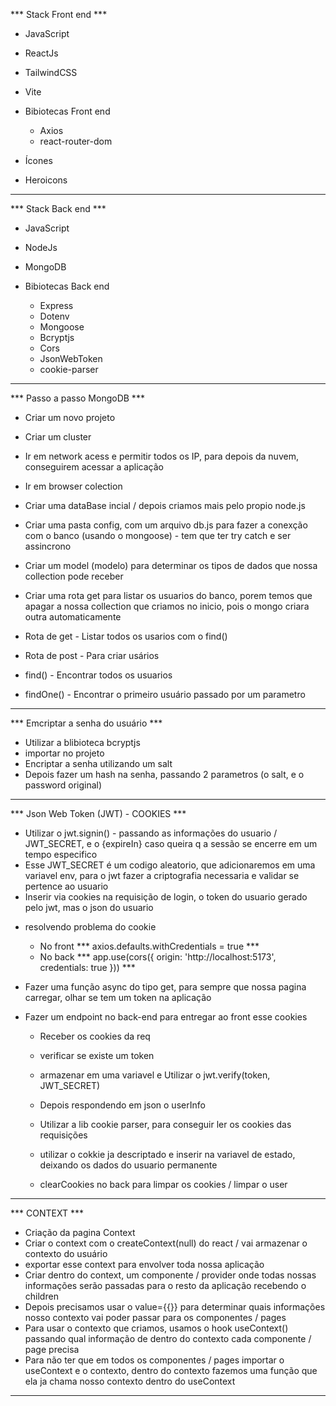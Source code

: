 *** Stack Front end ***
 - JavaScript
 - ReactJs
 - TailwindCSS
 - Vite

 - Bibiotecas Front end
   - Axios
   - react-router-dom

 - Ícones
  - Heroicons

-----------------------------------------------------------------------------

*** Stack Back end ***
 - JavaScript
 - NodeJs
 - MongoDB

 - Bibiotecas Back end
   - Express
   - Dotenv
   - Mongoose
   - Bcryptjs
   - Cors
   - JsonWebToken
   - cookie-parser

-----------------------------------------------------------------------------


*** Passo a passo MongoDB ***
 - Criar um novo projeto
 - Criar um cluster
 - Ir em network acess e permitir todos os IP, para depois da nuvem, conseguirem acessar a aplicação
 - Ir em browser colection
 - Criar uma dataBase incial / depois criamos mais pelo propio node.js
 - Criar uma pasta config, com um arquivo db.js para fazer a conexção com o banco (usando o mongoose) - tem que ter try catch e ser assincrono
 - Criar um model (modelo) para determinar os tipos de dados que nossa collection pode receber
 - Criar uma rota get para listar os usuarios do banco, porem temos que apagar a nossa collection que criamos no inicio, pois o mongo criara outra automaticamente

 - Rota de get - Listar todos os usarios com o find()
 - Rota de post - Para criar usários 

 - find() - Encontrar todos os usuarios
 - findOne() - Encontrar o primeiro usuário passado por um parametro

 -----------------------------------------------------------------------------


 *** Emcriptar a senha do usuário ***
  - Utilizar a blibioteca bcryptjs
  - importar no projeto
  - Encriptar a senha utilizando um salt 
  - Depois fazer um hash na senha, passando 2 parametros (o salt, e o password original)


 -----------------------------------------------------------------------------


 *** Json Web Token (JWT)  -  COOKIES ***
   - Utilizar o jwt.signin() - passando as informações do usuario / JWT_SECRET, e o {expireIn} caso queira q a sessão se encerre em um tempo especifico
   - Esse JWT_SECRET é um codigo aleatorio, que adicionaremos em uma variavel env, para o jwt fazer a criptografia necessaria e validar se pertence ao usuario
   - Inserir via cookies na requisição de login, o token do usuario gerado pelo jwt, mas o json do usuario

   * resolvendo problema do cookie
     - No front *** axios.defaults.withCredentials = true ***
     - No back *** app.use(cors({ origin: 'http://localhost:5173', credentials: true })) ***

   * Fazer uma função async do tipo get, para sempre que nossa pagina carregar, olhar se tem um token na aplicação

   * Fazer um endpoint no back-end para entregar ao front esse cookies
     - Receber os cookies da req
     - verificar se existe um token
     - armazenar em uma variavel e Utilizar o jwt.verify(token, JWT_SECRET)
     - Depois respondendo em json o userInfo
     - Utilizar a lib cookie parser, para conseguir ler os cookies das requisições
     - utilizar o cokkie ja descriptado e inserir na variavel de estado, deixando os dados do usuario permanente

     - clearCookies no back para limpar os cookies / limpar o user

  -----------------------------------------------------------------------------

*** CONTEXT ***
  - Criação da pagina Context
  - Criar o context com o createContext(null) do react / vai armazenar o contexto do usuário
  - exportar esse context para envolver toda nossa aplicação
  - Criar dentro do context, um componente / provider onde todas nossas informações serão passadas para o resto da aplicação recebendo o children
  - Depois precisamos usar o value={{}} para determinar quais informações nosso contexto vai poder passar para os componentes / pages
  - Para usar o contexto que criamos, usamos o hook useContext() passando qual informação de dentro do contexto cada componente / page precisa
  - Para não ter que em todos os componentes / pages importar o useContext e o contexto, dentro do contexto fazemos uma função que ela ja chama nosso contexto dentro do useContext
  

  -----------------------------------------------------------------------------


